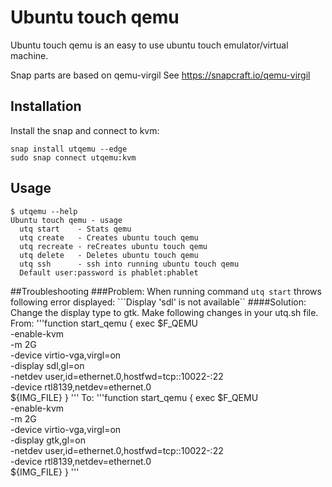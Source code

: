 # Ubuntu touch qemu

Ubuntu touch qemu is an easy to use ubuntu touch emulator/virtual machine.

Snap parts are based on qemu-virgil 
See https://snapcraft.io/qemu-virgil

## Installation
Install the snap and connect to kvm:
```
snap install utqemu --edge
sudo snap connect utqemu:kvm
```

## Usage
```
$ utqemu --help
Ubuntu touch qemu - usage
  utq start    - Stats qemu
  utq create   - Creates ubuntu touch qemu
  utq recreate - reCreates ubuntu touch qemu
  utq delete   - Deletes ubuntu touch qemu
  utq ssh      - ssh into running ubuntu touch qemu
  Default user:password is phablet:phablet
```

##Troubleshooting
###Problem:
When running command ```utq start``` throws following error displayed:
 ```Display 'sdl' is not available``
 ####Solution: Change the display type to gtk.
 Make following changes in your utq.sh file.
 From: 
 '''function start_qemu {
    exec $F_QEMU \
        -enable-kvm \
        -m 2G \
        -device virtio-vga,virgl=on \
        -display sdl,gl=on \
        -netdev user,id=ethernet.0,hostfwd=tcp::10022-:22 \
        -device rtl8139,netdev=ethernet.0 \
        ${IMG_FILE}
}
'''
To:
'''function start_qemu {
    exec $F_QEMU \
        -enable-kvm \
        -m 2G \
        -device virtio-vga,virgl=on \
        -display gtk,gl=on \
        -netdev user,id=ethernet.0,hostfwd=tcp::10022-:22 \
        -device rtl8139,netdev=ethernet.0 \
        ${IMG_FILE}
}
'''


